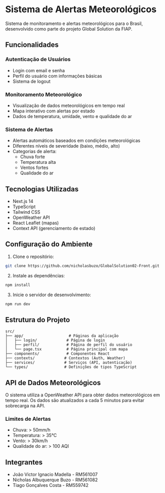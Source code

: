 # Sistema de Alertas Meteorológicos

Sistema de monitoramento e alertas meteorológicos para o Brasil, desenvolvido como parte do projeto Global Solution da FIAP.

## Funcionalidades

### Autenticação de Usuários
- Login com email e senha
- Perfil do usuário com informações básicas
- Sistema de logout

### Monitoramento Meteorológico
- Visualização de dados meteorológicos em tempo real
- Mapa interativo com alertas por estado
- Dados de temperatura, umidade, vento e qualidade do ar

### Sistema de Alertas
- Alertas automáticos baseados em condições meteorológicas
- Diferentes níveis de severidade (baixo, médio, alto)
- Categorias de alerta:
  - Chuva forte
  - Temperatura alta
  - Ventos fortes
  - Qualidade do ar

## Tecnologias Utilizadas

- Next.js 14
- TypeScript
- Tailwind CSS
- OpenWeather API
- React Leaflet (mapas)
- Context API (gerenciamento de estado)

## Configuração do Ambiente

1. Clone o repositório:
```bash
git clone https://github.com/nicholasbuzo/GlobalSolution02-Front.git
```

2. Instale as dependências:
```bash
npm install
```

3. Inicie o servidor de desenvolvimento:
```bash
npm run dev
```

## Estrutura do Projeto

```
src/
├── app/                    # Páginas da aplicação
│   ├── login/             # Página de login
│   ├── perfil/            # Página de perfil do usuário
│   └── page.tsx           # Página principal com mapa
├── components/            # Componentes React
├── contexts/             # Contextos (Auth, Weather)
├── services/             # Serviços (API, autenticação)
└── types/                # Definições de tipos TypeScript
```

## API de Dados Meteorológicos

O sistema utiliza a OpenWeather API para obter dados meteorológicos em tempo real. Os dados são atualizados a cada 5 minutos para evitar sobrecarga na API.

### Limites de Alertas
- Chuva: > 50mm/h
- Temperatura: > 35°C
- Vento: > 30km/h
- Qualidade do ar: > 100 AQI

## Integrantes

- João Victor Ignacio Madella - RM561007
- Nicholas Albuquerque Buzo - RM561082
- Tiago Gonçalves Costa - RM559742

